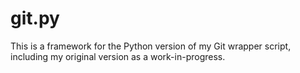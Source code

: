 # git.py
This is a framework for the Python version of my Git wrapper script, including my original version as a work-in-progress.
